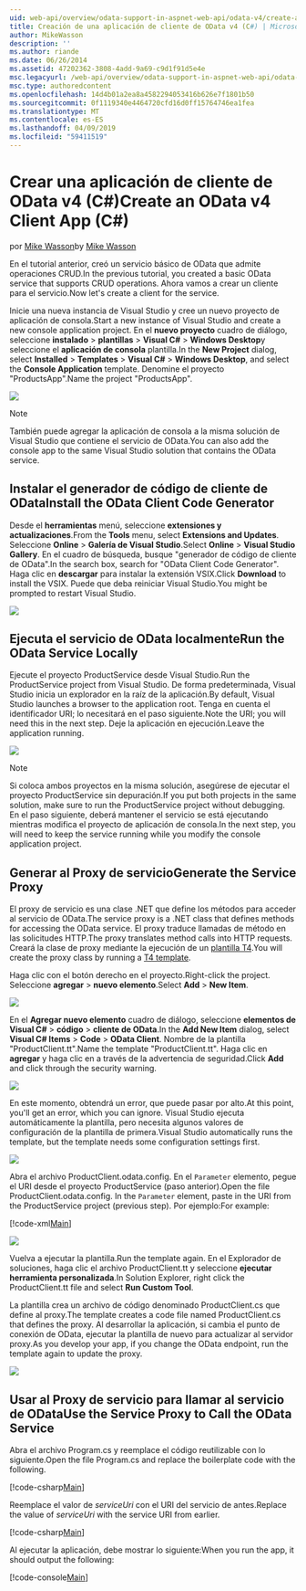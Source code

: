 ```yaml
---
uid: web-api/overview/odata-support-in-aspnet-web-api/odata-v4/create-an-odata-v4-client-app
title: Creación de una aplicación de cliente de OData v4 (C#) | Microsoft Docs
author: MikeWasson
description: ''
ms.author: riande
ms.date: 06/26/2014
ms.assetid: 47202362-3808-4add-9a69-c9d1f91d5e4e
msc.legacyurl: /web-api/overview/odata-support-in-aspnet-web-api/odata-v4/create-an-odata-v4-client-app
msc.type: authoredcontent
ms.openlocfilehash: 14d4b01a2ea8a4582294053416b626e7f1801b50
ms.sourcegitcommit: 0f1119340e4464720cfd16d0ff15764746ea1fea
ms.translationtype: MT
ms.contentlocale: es-ES
ms.lasthandoff: 04/09/2019
ms.locfileid: "59411519"
---
```

# <a name="create-an-odata-v4-client-app-c"></a><span data-ttu-id="91498-102">Crear una aplicación de cliente de OData v4 (C#)</span><span class="sxs-lookup"><span data-stu-id="91498-102">Create an OData v4 Client App (C#)</span></span>

<span data-ttu-id="91498-103">por [Mike Wasson](https://github.com/MikeWasson)</span><span class="sxs-lookup"><span data-stu-id="91498-103">by [Mike Wasson](https://github.com/MikeWasson)</span></span>

<span data-ttu-id="91498-104">En el tutorial anterior, creó un servicio básico de OData que admite operaciones CRUD.</span><span class="sxs-lookup"><span data-stu-id="91498-104">In the previous tutorial, you created a basic OData service that supports CRUD operations.</span></span> <span data-ttu-id="91498-105">Ahora vamos a crear un cliente para el servicio.</span><span class="sxs-lookup"><span data-stu-id="91498-105">Now let's create a client for the service.</span></span>

<span data-ttu-id="91498-106">Inicie una nueva instancia de Visual Studio y cree un nuevo proyecto de aplicación de consola.</span><span class="sxs-lookup"><span data-stu-id="91498-106">Start a new instance of Visual Studio and create a new console application project.</span></span> <span data-ttu-id="91498-107">En el **nuevo proyecto** cuadro de diálogo, seleccione **instalado** &gt; **plantillas** &gt; **Visual C#** &gt; **Windows Desktop**y seleccione el **aplicación de consola** plantilla.</span><span class="sxs-lookup"><span data-stu-id="91498-107">In the **New Project** dialog, select **Installed** &gt; **Templates** &gt; **Visual C#** &gt; **Windows Desktop**, and select the **Console Application** template.</span></span> <span data-ttu-id="91498-108">Denomine el proyecto &quot;ProductsApp&quot;.</span><span class="sxs-lookup"><span data-stu-id="91498-108">Name the project &quot;ProductsApp&quot;.</span></span>

![](create-an-odata-v4-client-app/_static/image1.png)

> [!NOTE]
> <span data-ttu-id="91498-109">También puede agregar la aplicación de consola a la misma solución de Visual Studio que contiene el servicio de OData.</span><span class="sxs-lookup"><span data-stu-id="91498-109">You can also add the console app to the same Visual Studio solution that contains the OData service.</span></span>


## <a name="install-the-odata-client-code-generator"></a><span data-ttu-id="91498-110">Instalar el generador de código de cliente de OData</span><span class="sxs-lookup"><span data-stu-id="91498-110">Install the OData Client Code Generator</span></span>

<span data-ttu-id="91498-111">Desde el **herramientas** menú, seleccione **extensiones y actualizaciones**.</span><span class="sxs-lookup"><span data-stu-id="91498-111">From the **Tools** menu, select **Extensions and Updates**.</span></span> <span data-ttu-id="91498-112">Seleccione **Online** &gt; **Galería de Visual Studio**.</span><span class="sxs-lookup"><span data-stu-id="91498-112">Select **Online** &gt; **Visual Studio Gallery**.</span></span> <span data-ttu-id="91498-113">En el cuadro de búsqueda, busque &quot;generador de código de cliente de OData&quot;.</span><span class="sxs-lookup"><span data-stu-id="91498-113">In the search box, search for &quot;OData Client Code Generator&quot;.</span></span> <span data-ttu-id="91498-114">Haga clic en **descargar** para instalar la extensión VSIX.</span><span class="sxs-lookup"><span data-stu-id="91498-114">Click **Download** to install the VSIX.</span></span> <span data-ttu-id="91498-115">Puede que deba reiniciar Visual Studio.</span><span class="sxs-lookup"><span data-stu-id="91498-115">You might be prompted to restart Visual Studio.</span></span>

[![](create-an-odata-v4-client-app/_static/image3.png)](create-an-odata-v4-client-app/_static/image2.png)

## <a name="run-the-odata-service-locally"></a><span data-ttu-id="91498-116">Ejecuta el servicio de OData localmente</span><span class="sxs-lookup"><span data-stu-id="91498-116">Run the OData Service Locally</span></span>

<span data-ttu-id="91498-117">Ejecute el proyecto ProductService desde Visual Studio.</span><span class="sxs-lookup"><span data-stu-id="91498-117">Run the ProductService project from Visual Studio.</span></span> <span data-ttu-id="91498-118">De forma predeterminada, Visual Studio inicia un explorador en la raíz de la aplicación.</span><span class="sxs-lookup"><span data-stu-id="91498-118">By default, Visual Studio launches a browser to the application root.</span></span> <span data-ttu-id="91498-119">Tenga en cuenta el identificador URI; lo necesitará en el paso siguiente.</span><span class="sxs-lookup"><span data-stu-id="91498-119">Note the URI; you will need this in the next step.</span></span> <span data-ttu-id="91498-120">Deje la aplicación en ejecución.</span><span class="sxs-lookup"><span data-stu-id="91498-120">Leave the application running.</span></span>

![](create-an-odata-v4-client-app/_static/image4.png)

> [!NOTE]
> <span data-ttu-id="91498-121">Si coloca ambos proyectos en la misma solución, asegúrese de ejecutar el proyecto ProductService sin depuración.</span><span class="sxs-lookup"><span data-stu-id="91498-121">If you put both projects in the same solution, make sure to run the ProductService project without debugging.</span></span> <span data-ttu-id="91498-122">En el paso siguiente, deberá mantener el servicio se está ejecutando mientras modifica el proyecto de aplicación de consola.</span><span class="sxs-lookup"><span data-stu-id="91498-122">In the next step, you will need to keep the service running while you modify the console application project.</span></span>


## <a name="generate-the-service-proxy"></a><span data-ttu-id="91498-123">Generar al Proxy de servicio</span><span class="sxs-lookup"><span data-stu-id="91498-123">Generate the Service Proxy</span></span>

<span data-ttu-id="91498-124">El proxy de servicio es una clase .NET que define los métodos para acceder al servicio de OData.</span><span class="sxs-lookup"><span data-stu-id="91498-124">The service proxy is a .NET class that defines methods for accessing the OData service.</span></span> <span data-ttu-id="91498-125">El proxy traduce llamadas de método en las solicitudes HTTP.</span><span class="sxs-lookup"><span data-stu-id="91498-125">The proxy translates method calls into HTTP requests.</span></span> <span data-ttu-id="91498-126">Creará la clase de proxy mediante la ejecución de un [plantilla T4](https://msdn.microsoft.com/library/bb126445.aspx).</span><span class="sxs-lookup"><span data-stu-id="91498-126">You will create the proxy class by running a [T4 template](https://msdn.microsoft.com/library/bb126445.aspx).</span></span>

<span data-ttu-id="91498-127">Haga clic con el botón derecho en el proyecto.</span><span class="sxs-lookup"><span data-stu-id="91498-127">Right-click the project.</span></span> <span data-ttu-id="91498-128">Seleccione **agregar** &gt; **nuevo elemento**.</span><span class="sxs-lookup"><span data-stu-id="91498-128">Select **Add** &gt; **New Item**.</span></span>

![](create-an-odata-v4-client-app/_static/image5.png)

<span data-ttu-id="91498-129">En el **Agregar nuevo elemento** cuadro de diálogo, seleccione **elementos de Visual C#** &gt; **código** &gt; **cliente de OData**.</span><span class="sxs-lookup"><span data-stu-id="91498-129">In the **Add New Item** dialog, select **Visual C# Items** &gt; **Code** &gt; **OData Client**.</span></span> <span data-ttu-id="91498-130">Nombre de la plantilla &quot;ProductClient.tt&quot;.</span><span class="sxs-lookup"><span data-stu-id="91498-130">Name the template &quot;ProductClient.tt&quot;.</span></span> <span data-ttu-id="91498-131">Haga clic en **agregar** y haga clic en a través de la advertencia de seguridad.</span><span class="sxs-lookup"><span data-stu-id="91498-131">Click **Add** and click through the security warning.</span></span>

[![](create-an-odata-v4-client-app/_static/image7.png)](create-an-odata-v4-client-app/_static/image6.png)

<span data-ttu-id="91498-132">En este momento, obtendrá un error, que puede pasar por alto.</span><span class="sxs-lookup"><span data-stu-id="91498-132">At this point, you'll get an error, which you can ignore.</span></span> <span data-ttu-id="91498-133">Visual Studio ejecuta automáticamente la plantilla, pero necesita algunos valores de configuración de la plantilla de primera.</span><span class="sxs-lookup"><span data-stu-id="91498-133">Visual Studio automatically runs the template, but the template needs some configuration settings first.</span></span>

[![](create-an-odata-v4-client-app/_static/image9.png)](create-an-odata-v4-client-app/_static/image8.png)

<span data-ttu-id="91498-134">Abra el archivo ProductClient.odata.config. En el `Parameter` elemento, pegue el URI desde el proyecto ProductService (paso anterior).</span><span class="sxs-lookup"><span data-stu-id="91498-134">Open the file ProductClient.odata.config. In the `Parameter` element, paste in the URI from the ProductService project (previous step).</span></span> <span data-ttu-id="91498-135">Por ejemplo:</span><span class="sxs-lookup"><span data-stu-id="91498-135">For example:</span></span>

[!code-xml[Main](create-an-odata-v4-client-app/samples/sample1.xml)]

[![](create-an-odata-v4-client-app/_static/image11.png)](create-an-odata-v4-client-app/_static/image10.png)

<span data-ttu-id="91498-136">Vuelva a ejecutar la plantilla.</span><span class="sxs-lookup"><span data-stu-id="91498-136">Run the template again.</span></span> <span data-ttu-id="91498-137">En el Explorador de soluciones, haga clic el archivo ProductClient.tt y seleccione **ejecutar herramienta personalizada**.</span><span class="sxs-lookup"><span data-stu-id="91498-137">In Solution Explorer, right click the ProductClient.tt file and select **Run Custom Tool**.</span></span>

<span data-ttu-id="91498-138">La plantilla crea un archivo de código denominado ProductClient.cs que define al proxy.</span><span class="sxs-lookup"><span data-stu-id="91498-138">The template creates a code file named ProductClient.cs that defines the proxy.</span></span> <span data-ttu-id="91498-139">Al desarrollar la aplicación, si cambia el punto de conexión de OData, ejecutar la plantilla de nuevo para actualizar al servidor proxy.</span><span class="sxs-lookup"><span data-stu-id="91498-139">As you develop your app, if you change the OData endpoint, run the template again to update the proxy.</span></span>

![](create-an-odata-v4-client-app/_static/image12.png)

## <a name="use-the-service-proxy-to-call-the-odata-service"></a><span data-ttu-id="91498-140">Usar al Proxy de servicio para llamar al servicio de OData</span><span class="sxs-lookup"><span data-stu-id="91498-140">Use the Service Proxy to Call the OData Service</span></span>

<span data-ttu-id="91498-141">Abra el archivo Program.cs y reemplace el código reutilizable con lo siguiente.</span><span class="sxs-lookup"><span data-stu-id="91498-141">Open the file Program.cs and replace the boilerplate code with the following.</span></span>

[!code-csharp[Main](create-an-odata-v4-client-app/samples/sample2.cs)]

<span data-ttu-id="91498-142">Reemplace el valor de *serviceUri* con el URI del servicio de antes.</span><span class="sxs-lookup"><span data-stu-id="91498-142">Replace the value of *serviceUri* with the service URI from earlier.</span></span>

[!code-csharp[Main](create-an-odata-v4-client-app/samples/sample3.cs)]

<span data-ttu-id="91498-143">Al ejecutar la aplicación, debe mostrar lo siguiente:</span><span class="sxs-lookup"><span data-stu-id="91498-143">When you run the app, it should output the following:</span></span>

[!code-console[Main](create-an-odata-v4-client-app/samples/sample4.cmd)]
